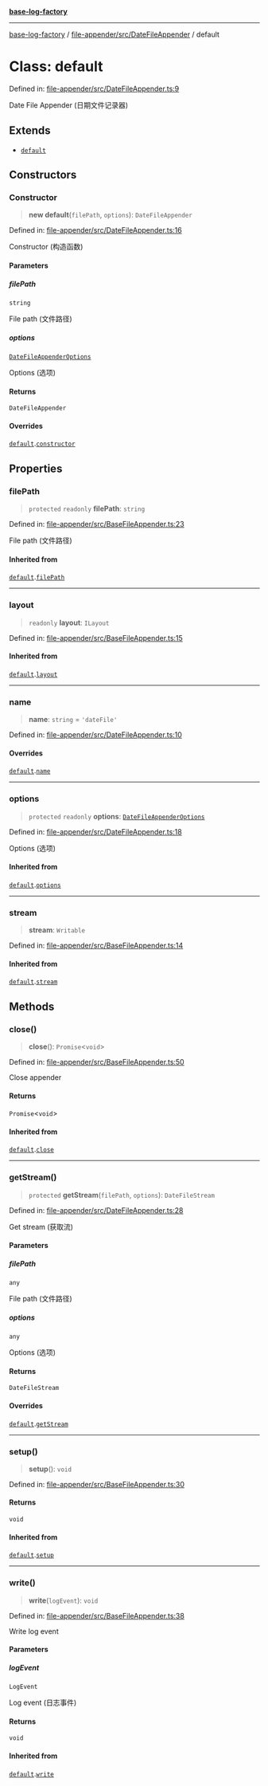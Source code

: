 [**base-log-factory**](../../../../index.md)

***

[base-log-factory](../../../../index.md) / [file-appender/src/DateFileAppender](../index.md) / default

# Class: default

Defined in: [file-appender/src/DateFileAppender.ts:9](https://github.com/fengxinming/log-base/blob/f6c9069a5cd1f743106018a69d7fd4022e94fab6/packages/file-appender/src/DateFileAppender.ts#L9)

Date File Appender (日期文件记录器)

## Extends

- [`default`](../../BaseFileAppender/classes/default.md)

## Constructors

### Constructor

> **new default**(`filePath`, `options`): `DateFileAppender`

Defined in: [file-appender/src/DateFileAppender.ts:16](https://github.com/fengxinming/log-base/blob/f6c9069a5cd1f743106018a69d7fd4022e94fab6/packages/file-appender/src/DateFileAppender.ts#L16)

Constructor (构造函数)

#### Parameters

##### filePath

`string`

File path (文件路径)

##### options

[`DateFileAppenderOptions`](../../typings/type-aliases/DateFileAppenderOptions.md)

Options (选项)

#### Returns

`DateFileAppender`

#### Overrides

[`default`](../../BaseFileAppender/classes/default.md).[`constructor`](../../BaseFileAppender/classes/default.md#constructor)

## Properties

### filePath

> `protected` `readonly` **filePath**: `string`

Defined in: [file-appender/src/BaseFileAppender.ts:23](https://github.com/fengxinming/log-base/blob/f6c9069a5cd1f743106018a69d7fd4022e94fab6/packages/file-appender/src/BaseFileAppender.ts#L23)

File path (文件路径)

#### Inherited from

[`default`](../../BaseFileAppender/classes/default.md).[`filePath`](../../BaseFileAppender/classes/default.md#filepath)

***

### layout

> `readonly` **layout**: `ILayout`

Defined in: [file-appender/src/BaseFileAppender.ts:15](https://github.com/fengxinming/log-base/blob/f6c9069a5cd1f743106018a69d7fd4022e94fab6/packages/file-appender/src/BaseFileAppender.ts#L15)

#### Inherited from

[`default`](../../BaseFileAppender/classes/default.md).[`layout`](../../BaseFileAppender/classes/default.md#layout)

***

### name

> **name**: `string` = `'dateFile'`

Defined in: [file-appender/src/DateFileAppender.ts:10](https://github.com/fengxinming/log-base/blob/f6c9069a5cd1f743106018a69d7fd4022e94fab6/packages/file-appender/src/DateFileAppender.ts#L10)

#### Overrides

[`default`](../../BaseFileAppender/classes/default.md).[`name`](../../BaseFileAppender/classes/default.md#name)

***

### options

> `protected` `readonly` **options**: [`DateFileAppenderOptions`](../../typings/type-aliases/DateFileAppenderOptions.md)

Defined in: [file-appender/src/DateFileAppender.ts:18](https://github.com/fengxinming/log-base/blob/f6c9069a5cd1f743106018a69d7fd4022e94fab6/packages/file-appender/src/DateFileAppender.ts#L18)

Options (选项)

#### Inherited from

[`default`](../../BaseFileAppender/classes/default.md).[`options`](../../BaseFileAppender/classes/default.md#options)

***

### stream

> **stream**: `Writable`

Defined in: [file-appender/src/BaseFileAppender.ts:14](https://github.com/fengxinming/log-base/blob/f6c9069a5cd1f743106018a69d7fd4022e94fab6/packages/file-appender/src/BaseFileAppender.ts#L14)

#### Inherited from

[`default`](../../BaseFileAppender/classes/default.md).[`stream`](../../BaseFileAppender/classes/default.md#stream)

## Methods

### close()

> **close**(): `Promise`\<`void`\>

Defined in: [file-appender/src/BaseFileAppender.ts:50](https://github.com/fengxinming/log-base/blob/f6c9069a5cd1f743106018a69d7fd4022e94fab6/packages/file-appender/src/BaseFileAppender.ts#L50)

Close appender

#### Returns

`Promise`\<`void`\>

#### Inherited from

[`default`](../../BaseFileAppender/classes/default.md).[`close`](../../BaseFileAppender/classes/default.md#close)

***

### getStream()

> `protected` **getStream**(`filePath`, `options`): `DateFileStream`

Defined in: [file-appender/src/DateFileAppender.ts:28](https://github.com/fengxinming/log-base/blob/f6c9069a5cd1f743106018a69d7fd4022e94fab6/packages/file-appender/src/DateFileAppender.ts#L28)

Get stream (获取流)

#### Parameters

##### filePath

`any`

File path (文件路径)

##### options

`any`

Options (选项)

#### Returns

`DateFileStream`

#### Overrides

[`default`](../../BaseFileAppender/classes/default.md).[`getStream`](../../BaseFileAppender/classes/default.md#getstream)

***

### setup()

> **setup**(): `void`

Defined in: [file-appender/src/BaseFileAppender.ts:30](https://github.com/fengxinming/log-base/blob/f6c9069a5cd1f743106018a69d7fd4022e94fab6/packages/file-appender/src/BaseFileAppender.ts#L30)

#### Returns

`void`

#### Inherited from

[`default`](../../BaseFileAppender/classes/default.md).[`setup`](../../BaseFileAppender/classes/default.md#setup)

***

### write()

> **write**(`logEvent`): `void`

Defined in: [file-appender/src/BaseFileAppender.ts:38](https://github.com/fengxinming/log-base/blob/f6c9069a5cd1f743106018a69d7fd4022e94fab6/packages/file-appender/src/BaseFileAppender.ts#L38)

Write log event

#### Parameters

##### logEvent

`LogEvent`

Log event (日志事件)

#### Returns

`void`

#### Inherited from

[`default`](../../BaseFileAppender/classes/default.md).[`write`](../../BaseFileAppender/classes/default.md#write)
